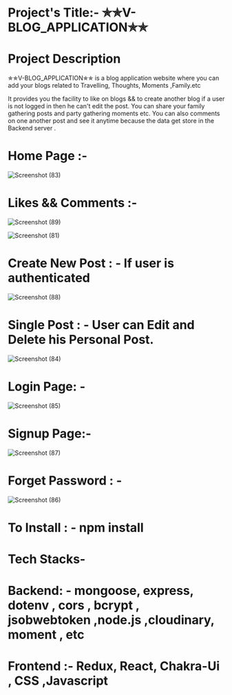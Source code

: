 # Project's Title:- ✯✯V-BLOG_APPLICATION✯✯


# Project Description
✯✯V-BLOG_APPLICATION✯✯ is a blog application website where you can add your blogs related to Travelling, Thoughts, Moments ,Family.etc

It provides you the facility to like on blogs && to create another blog if a user is not logged in then he can't 
edit the post. You can share your family gathering posts and party gathering moments etc.  You can also comments on 
one another post and see it anytime because the data get store in the Backend server .

# Home Page :-

![Screenshot (83)](https://github.com/vmewada01/Blog_Application/assets/122343841/52c29090-5ecf-4af4-a251-3569aaf96500)

# Likes && Comments :- 


![Screenshot (89)](https://github.com/vmewada01/Blog_Application/assets/122343841/f7e95535-99ee-42f0-b025-8166c07ca7d4)

![Screenshot (81)](https://github.com/vmewada01/Blog_Application/assets/122343841/2edfdffb-62dd-4413-a7e4-b227c7b965b2)


# Create New Post : - If user is authenticated 


![Screenshot (88)](https://github.com/vmewada01/Blog_Application/assets/122343841/89432122-f01e-464b-a81e-3ceef7176478)


# Single Post : - User can  Edit and Delete his Personal Post.
![Screenshot (84)](https://github.com/vmewada01/Blog_Application/assets/122343841/904026e0-ef1e-4d76-a648-0a762a8b4356)

# Login Page: - 
![Screenshot (85)](https://github.com/vmewada01/Blog_Application/assets/122343841/9f456caf-35f1-4213-9725-38819d904bbb)

# Signup Page:-

![Screenshot (87)](https://github.com/vmewada01/Blog_Application/assets/122343841/0a5b43a4-7afc-45d1-a925-9f495603ff73)

# Forget Password : -
![Screenshot (86)](https://github.com/vmewada01/Blog_Application/assets/122343841/8fc742fa-ccc7-4ade-8eca-9b4c526ddc9b)

# To Install : - npm install 

# Tech Stacks-
# Backend: - mongoose, express, dotenv , cors , bcrypt , jsobwebtoken ,node.js ,cloudinary, moment , etc 
# Frontend :-  Redux, React, Chakra-Ui , CSS ,Javascript 
